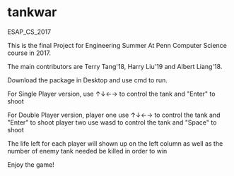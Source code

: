 # tankwar
ESAP_CS_2017

This is the final Project for Engineering Summer At Penn Computer Science course in 2017.

The main contributors are Terry Tang'18, Harry Liu'19 and Albert Liang'18.

Download the package in Desktop and use cmd to run.

For Single Player version,
use ↑↓←→ to control the tank and "Enter" to shoot

For Double Player version,
player one use ↑↓←→ to control the tank and "Enter" to shoot
player two use wasd to control the tank and "Space" to shoot

The life left for each player will shown up on the left column as well as the number of enemy tank needed be killed in order to win


Enjoy the game!
